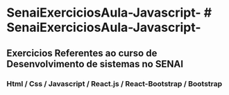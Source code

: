 # SenaiExerciciosAula-Javascript-	# SenaiExerciciosAula-Javascript-
## Exercicios Referentes ao curso de Desenvolvimento de sistemas no SENAI
### Html / Css / Javascript / React.js / React-Bootstrap / Bootstrap
